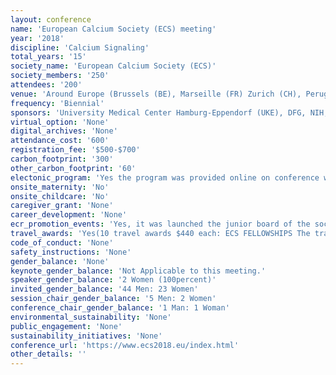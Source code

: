 ```yaml
---
layout: conference 
name: 'European Calcium Society (ECS) meeting'
year: '2018'
discipline: 'Calcium Signaling'
total_years: '15'
society_name: 'European Calcium Society (ECS)'
society_members: '250'
attendees: '200'
venue: 'Around Europe (Brussels (BE), Marseille (FR) Zurich (CH), Perugia (IT), Munster (DE), Paris (FR), Cambridge (UK), Strasbourg (FR), Leuven (BE), Warsaw (PO), Toulouse (FR), Aix-en-Provence (FR), Valladolid (ES), Hamburg (DE)'
frequency: 'Biennial'
sponsors: 'University Medical Center Hamburg-Eppendorf (UKE), DFG, NIH, CoolLed, biomol, Cell Calcium, Contact'
virtual_option: 'None'
digital_archives: 'None'
attendance_cost: '600'
registration_fee: '$500-$700'
carbon_footprint: '300'
other_carbon_footprint: '60'
electonic_program: 'Yes the program was provided online on conference website.'
onsite_maternity: 'No'
onsite_childcare: 'No'
caregiver_grant: 'None'
career_development: 'None'
ecr_promotion_events: 'Yes, it was launched the junior board of the society (only for ECRs)'
travel_awards: 'Yes(10 travel awards $440 each: ECS FELLOWSHIPS The travel fellowships aim to help scientists attending the ECS Meeting by covering partially or fully their travel expenses. There are two types of fellowships: Junior travel fellowships The ECS will allocate 10 grants of maximally 400 Euros to young researchers to facilitate their attendance. The selection will be based on abstract quality. The following conditions apply:     Applicant (student or postdoc) must be below 36 years old.     Applicant should be member of the ECS (ECS dues for 2018 fully paid).     Applicant should have registered and paid the registration fee before applying.     Applicant should indicate at abstract submission that he/she applies for an ECS fellowship. Travel fellowships for established scientists from emerging countries The ECS will allocate 3 grants of maximally 600 Euros to researchers from emerging countries to facilitate their attendance. The selection will be based on abstract quality and motivation letter. The following conditions apply:     Applicant should be member of the ECS (ECS dues for 2018 fully paid).     Applicant should have registered, submitted an abstract and paid the registration fee before applying.     Applicant should send a letter to Jan Parys (jan.parys@kuleuven.be) motivating his/her request for an ECS fellowship.)'
code_of_conduct: 'None'
safety_instructions: 'None'
gender_balance: 'None'
keynote_gender_balance: 'Not Applicable to this meeting.'
speaker_gender_balance: '2 Women (100percent)'
invited_gender_balance: '44 Men: 23 Women'
session_chair_gender_balance: '5 Men: 2 Women'
conference_chair_gender_balance: '1 Man: 1 Woman'
environmental_sustainability: 'None'
public_engagement: 'None'
sustainability_initiatives: 'None'
conference_url: 'https://www.ecs2018.eu/index.html'
other_details: ''
---
```

